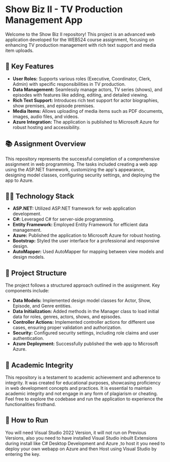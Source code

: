 # Show Biz II - TV Production Management App

Welcome to the Show Biz II repository! This project is an advanced web application developed for the WEB524 course assignment, focusing on enhancing TV production management with rich text support and media item uploads.

## 🚀 Key Features

- **User Roles:** Supports various roles (Executive, Coordinator, Clerk, Admin) with specific responsibilities in TV production.
- **Data Management:** Seamlessly manage actors, TV series (shows), and episodes with features like adding, editing, and detailed viewing.
- **Rich Text Support:** Introduces rich text support for actor biographies, show premises, and episode premises.
- **Media Items:** Allows uploading of media items such as PDF documents, images, audio files, and videos.
- **Azure Integration:** The application is published to Microsoft Azure for robust hosting and accessibility.

## 📚 Assignment Overview

This repository represents the successful completion of a comprehensive assignment in web programming. The tasks included creating a web app using the ASP.NET framework, customizing the app's appearance, designing model classes, configuring security settings, and deploying the app to Azure.

## 👨‍💻 Technology Stack

- **ASP.NET:** Utilized ASP.NET framework for web application development.
- **C#:** Leveraged C# for server-side programming.
- **Entity Framework:** Employed Entity Framework for efficient data management.
- **Azure:** Published the application to Microsoft Azure for robust hosting.
- **Bootstrap:** Styled the user interface for a professional and responsive design.
- **AutoMapper:** Used AutoMapper for mapping between view models and design models.

## 📂 Project Structure

The project follows a structured approach outlined in the assignment. Key components include:

- **Data Models:** Implemented design model classes for Actor, Show, Episode, and Genre entities.
- **Data Initialization:** Added methods in the Manager class to load initial data for roles, genres, actors, shows, and episodes.
- **Controller Actions:** Implemented controller actions for different use cases, ensuring proper validation and authorization.
- **Security:** Configured security settings, including role claims and user authentication.
- **Azure Deployment:** Successfully published the web app to Microsoft Azure.

## 📜 Academic Integrity

This repository is a testament to academic achievement and adherence to integrity. It was created for educational purposes, showcasing proficiency in web development concepts and practices. It is essential to maintain academic integrity and not engage in any form of plagiarism or cheating. Feel free to explore the codebase and run the application to experience the functionalities firsthand.


## 📜 How to Run

You will need Visual Studio 2022 Version, it will not run on Previous Versions, also you need to have installed Visual Studio inbuilt Extensions during install like C# Desktop Development and Azure ,to host it you need to deploy your own webapp on Azure and then Host using Visual Studio by entering the key.
